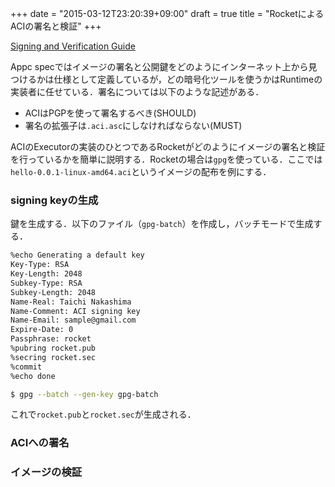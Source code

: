 +++
date = "2015-03-12T23:20:39+09:00"
draft = true
title = "RocketによるACIの署名と検証"
+++

[Signing and Verification Guide](https://github.com/coreos/rocket/blob/master/Documentation/signing-and-verification-guide.md)

Appc specではイメージの署名と公開鍵をどのようにインターネット上から見つけるかは仕様として定義しているが，どの暗号化ツールを使うかはRuntimeの実装者に任せている．署名については以下のような記述がある．

- ACIはPGPを使って署名するべき(SHOULD)
- 署名の拡張子は`.aci.asc`にしなければならない(MUST)

ACIのExecutorの実装のひとつであるRocketがどのようにイメージの署名と検証を行っているかを簡単に説明する．Rocketの場合は`gpg`を使っている．ここでは`hello-0.0.1-linux-amd64.aci`というイメージの配布を例にする．

### signing keyの生成

鍵を生成する．以下のファイル（`gpg-batch`）を作成し，バッチモードで生成する．

```bash
%echo Generating a default key
Key-Type: RSA
Key-Length: 2048
Subkey-Type: RSA
Subkey-Length: 2048
Name-Real: Taichi Nakashima
Name-Comment: ACI signing key
Name-Email: sample@gmail.com
Expire-Date: 0
Passphrase: rocket
%pubring rocket.pub
%secring rocket.sec
%commit
%echo done
```

```bash
$ gpg --batch --gen-key gpg-batch
```

これで`rocket.pub`と`rocket.sec`が生成される．


### ACIへの署名

### イメージの検証

